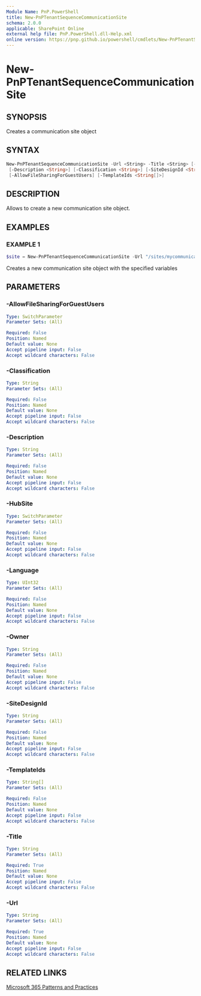 ```yaml
---
Module Name: PnP.PowerShell
title: New-PnPTenantSequenceCommunicationSite
schema: 2.0.0
applicable: SharePoint Online
external help file: PnP.PowerShell.dll-Help.xml
online version: https://pnp.github.io/powershell/cmdlets/New-PnPTenantSequenceCommunicationSite.html
---
```

 
# New-PnPTenantSequenceCommunicationSite

## SYNOPSIS
Creates a communication site object

## SYNTAX

```powershell
New-PnPTenantSequenceCommunicationSite -Url <String> -Title <String> [-Language <UInt32>] [-Owner <String>]
 [-Description <String>] [-Classification <String>] [-SiteDesignId <String>] [-HubSite]
 [-AllowFileSharingForGuestUsers] [-TemplateIds <String[]>]   
```

## DESCRIPTION

Allows to create a new communication site object.

## EXAMPLES

### EXAMPLE 1
```powershell
$site = New-PnPTenantSequenceCommunicationSite -Url "/sites/mycommunicationsite" -Title "My Team Site"
```

Creates a new communication site object with the specified variables

## PARAMETERS

### -AllowFileSharingForGuestUsers

```yaml
Type: SwitchParameter
Parameter Sets: (All)

Required: False
Position: Named
Default value: None
Accept pipeline input: False
Accept wildcard characters: False
```

### -Classification

```yaml
Type: String
Parameter Sets: (All)

Required: False
Position: Named
Default value: None
Accept pipeline input: False
Accept wildcard characters: False
```

### -Description

```yaml
Type: String
Parameter Sets: (All)

Required: False
Position: Named
Default value: None
Accept pipeline input: False
Accept wildcard characters: False
```

### -HubSite

```yaml
Type: SwitchParameter
Parameter Sets: (All)

Required: False
Position: Named
Default value: None
Accept pipeline input: False
Accept wildcard characters: False
```

### -Language

```yaml
Type: UInt32
Parameter Sets: (All)

Required: False
Position: Named
Default value: None
Accept pipeline input: False
Accept wildcard characters: False
```

### -Owner

```yaml
Type: String
Parameter Sets: (All)

Required: False
Position: Named
Default value: None
Accept pipeline input: False
Accept wildcard characters: False
```

### -SiteDesignId

```yaml
Type: String
Parameter Sets: (All)

Required: False
Position: Named
Default value: None
Accept pipeline input: False
Accept wildcard characters: False
```

### -TemplateIds

```yaml
Type: String[]
Parameter Sets: (All)

Required: False
Position: Named
Default value: None
Accept pipeline input: False
Accept wildcard characters: False
```

### -Title

```yaml
Type: String
Parameter Sets: (All)

Required: True
Position: Named
Default value: None
Accept pipeline input: False
Accept wildcard characters: False
```

### -Url

```yaml
Type: String
Parameter Sets: (All)

Required: True
Position: Named
Default value: None
Accept pipeline input: False
Accept wildcard characters: False
```

## RELATED LINKS

[Microsoft 365 Patterns and Practices](https://aka.ms/m365pnp)

